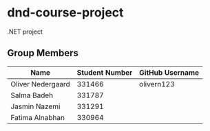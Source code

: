 # dnd-course-project
.NET project
## Group Members

| Name                | Student Number | GitHub Username   |
|---------------------|----------------|-------------------|
| Oliver Nedergaard      | 331466       | olivern123   |
| Salma Badeh            | 331787       |              |
| Jasmin Nazemi          | 331291       |              | 
| Fatima Alnabhan        | 330964       |              |
